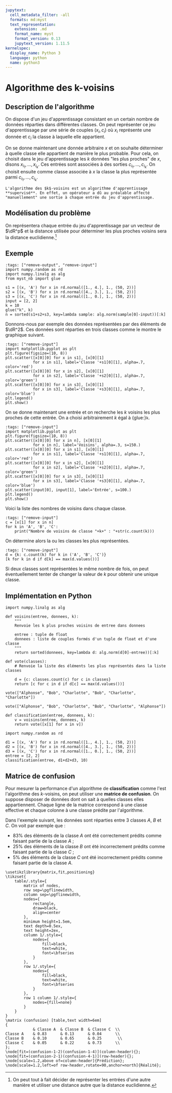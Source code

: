 ```yaml
---
jupytext:
  cell_metadata_filter: -all
  formats: md:myst
  text_representation:
    extension: .md
    format_name: myst
    format_version: 0.13
    jupytext_version: 1.11.5
kernelspec:
  display_name: Python 3
  language: python
  name: python3
---
```


# Algorithme des k-voisins

## Description de l'algorithme

On dispose d'un jeu d'apprentissage consistant en un certain nombre de données réparties dans différentes classes. On peut représenter ce jeu d'apprentissage par une série de couples $(x_i,c_i)$ où $x_i$ représente une donnée et $c_i$ la classe à laquelle elle appartient.

On se donne maintenant une donnée arbitraire $x$ et on souhaite déterminer à quelle classe elle appartient de manière le plus probable. Pour cela, on choisit dans le jeu d'apprentissage les $k$ données "les plus proches" de $x$, disons $x_{i_1},\dots,x_{i_k}$. Ces entrées sont associées à des sorties $c_{i_1},\dots,c_{i_k}$. On choisit ensuite comme classe associée à $x$ la classe la plus représentée parmi $c_{i_1},\dots,c_{i_k}$.

```{admonition} Apprentissage supervisé
L'algorithme des $k$-voisins est un algorithme d'apprentissage **supervisé**. En effet, un opérateur a dû au préalable affecté "manuellement" une sortie à chaque entrée du jeu d'apprentissage.
```

## Modélisation du problème

On représentera chaque entrée du jeu d'apprentissage par un vecteur de $\dR^p$ et la distance utilisée pour déterminer les plus proches voisins sera la distance euclidienne.[^distance]

[^distance]: On peut tout à fait décider de représenter les entrées d'une autre manière et utiliser une distance autre que la distance euclidienne.

## Exemple

```{code-cell}
:tags: ["remove-output", "remove-input"]
import numpy.random as rd
import numpy.linalg as alg
from myst_nb import glue

s1 = [(x, 'A') for x in rd.normal([1., 4.], 1., (50, 2))]
s2 = [(x, 'B') for x in rd.normal([4., 3.], 1., (50, 2))]
s3 = [(x, 'C') for x in rd.normal([1., 0.], 1., (50, 2))]
input = [2, 2]
k = 10
glue("k", k)
n = sorted(s1+s2+s3, key=lambda sample: alg.norm(sample[0]-input))[:k]
```

Donnons-nous par exemple des données représentées par des éléments de $\dR^2$. Ces données sont réparties en trois classes comme le montre le graphique suivant.

```{code-cell}
:tags: ["remove-input"]
import matplotlib.pyplot as plt
plt.figure(figsize=(10, 8))
plt.scatter([x[0][0] for x in s1], [x[0][1]
            for x in s1], label='Classe '+s1[0][1], alpha=.7, color='red')
plt.scatter([x[0][0] for x in s2], [x[0][1]
            for x in s2], label='Classe '+s2[0][1], alpha=.7, color='green')
plt.scatter([x[0][0] for x in s3], [x[0][1]
            for x in s3], label='Classe '+s3[0][1], alpha=.7, color='blue')
plt.legend()
plt.show()
```

On se donne maintenant une entrée et on recherche les $k$ voisins les plus proches de cette entrée. On a choisi arbitrairement $k$ égal à {glue:}`k`.

```{code-cell}
:tags: ["remove-input"]
import matplotlib.pyplot as plt
plt.figure(figsize=(10, 8))
plt.scatter([x[0][0] for x in n], [x[0][1]
            for x in n], label='Voisins', alpha=.3, s=150.)
plt.scatter([x[0][0] for x in s1], [x[0][1]
            for x in s1], label='Classe '+s1[0][1], alpha=.7, color='red')
plt.scatter([x[0][0] for x in s2], [x[0][1]
            for x in s2], label='Classe '+s2[0][1], alpha=.7, color='green')
plt.scatter([x[0][0] for x in s3], [x[0][1]
            for x in s3], label='Classe '+s3[0][1], alpha=.7, color='blue')
plt.scatter(input[0], input[1], label='Entrée', s=100.)
plt.legend()
plt.show()
```

Voici la liste des nombres de voisins dans chaque classe.

```{code-cell}
:tags: ["remove-input"]
c = [x[1] for x in n]
for k in 'A', 'B', 'C':
    print("Nombre de voisins de classe "+k+" : "+str(c.count(k)))
```

On détermine alors la ou les classes les plus représentées.

```{code-cell}
:tags: ["remove-input"]
d = {k: c.count(k) for k in ('A', 'B', 'C')}
[k for k in d if d[k] == max(d.values())]
```

Si deux classes sont représentées le même nombre de fois, on peut éventuellement tenter de changer la valeur de $k$ pour obtenir une unique classe.

## Implémentation en Python

```{code-cell}
import numpy.linalg as alg

def voisins(entree, donnees, k):
    """
    Renvoie les k plus proches voisins de entree dans donnees

    entree : tuple de float
    donnees : liste de couples formés d'un tuple de float et d'une classe
    """
    return sorted(donnees, key=lambda d: alg.norm(d[0]-entree))[:k]
```

```{code-cell}
def vote(classes):
    # Renvoie la liste des éléments les plus représentés dans la liste classes

    d = {c: classes.count(c) for c in classes}
    return [c for c in d if d[c] == max(d.values())]
```

```{code-cell}
vote(["Alphonse", "Bob", "Charlotte", "Bob", "Charlotte", "Charlotte"])
```

```{code-cell}
vote(["Alphonse", "Bob", "Charlotte", "Bob", "Charlotte", "Alphonse"])
```

```{code-cell}
def classification(entree, donnees, k):
    v = voisins(entree, donnees, k)
    return vote([x[1] for x in v])
```

```{code-cell}
import numpy.random as rd

d1 = [(x, 'A') for x in rd.normal([1., 4.], 1., (50, 2))]
d2 = [(x, 'B') for x in rd.normal([4., 3.], 1., (50, 2))]
d3 = [(x, 'C') for x in rd.normal([1., 0.], 1., (50, 2))]
entree = [2, 2]
classification(entree, d1+d2+d3, 10)
```

## Matrice de confusion

Pour mesurer la performance d'un algorithme de **classification** comme l'est l'algorithme des $k$-voisins, on peut utiliser une **matrice de confusion**. On suppose disposer de données dont on sait à quelles classes elles appartiennent. Chaque ligne de la matrice correspond à une classe effective et chaque colonne à une classe prédite par l'algorithme.

Dans l'exemple suivant, les données sont réparties entre 3 classes $A$, $B$ et $C$. On voit par exemple que :

* 83% des éléments de la classe $A$ ont été correctement prédits comme faisant partie de la classe $A$ ;
* 25% des éléments de la classe $B$ ont été incorrectement prédits comme faisant partie de la classe $C$ ;
* 5% des éléments de la classe $C$ ont été incorrectement prédits comme faisant partie de la classe $A$.

```{tikz}
\usetikzlibrary{matrix,fit,positioning}
\tikzset{ 
    table/.style={
        matrix of nodes,
        row sep=\pgflinewidth,
        column sep=\pgflinewidth,
        nodes={
            rectangle,
            draw=black,
            align=center
        },
        minimum height=1.5em,
        text depth=0.5ex,
        text height=2ex,
        column 1/.style={
            nodes={
                fill=black,
                text=white,
                font=\bfseries
            }
        },
        row 1/.style={
            nodes={
                fill=black,
                text=white,
                font=\bfseries
            }
        },
        row 1 column 1/.style={
            nodes={fill=none}
        }
    }
}
\matrix (confusion) [table,text width=6em]
{
            & Classe A  & Classe B  & Classe C  \\
Classe A    & 0.83      & 0.13      & 0.04      \\
Classe B    & 0.10      & 0.65      & 0.25       \\
Classe C    & 0.05      & 0.22      & 0.73      \\
};
\node[fit=(confusion-1-2)(confusion-1-4)](column-header){};
\node[fit=(confusion-2-1)(confusion-4-1)](row-header){};
\node[scale=1.2,above of=column-header]{Prédiction};
\node[scale=1.2,left=of row-header,rotate=90,anchor=north]{Réalité};
```
